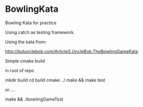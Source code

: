 BowlingKata
===========

Bowling Kata for practice

Using catch as testing framework.

Using the kata from:

http://butunclebob.com/ArticleS.UncleBob.TheBowlingGameKata

Simple cmake build

in root of repo

mkdir build
cd build
cmake ../
make && make test

or.....

make && ./bowlingGameTest
